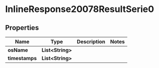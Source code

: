# InlineResponse20078ResultSerie0

## Properties
Name | Type | Description | Notes
------------ | ------------- | ------------- | -------------
**osName** | **List&lt;String&gt;** |  | 
**timestamps** | **List&lt;String&gt;** |  | 
